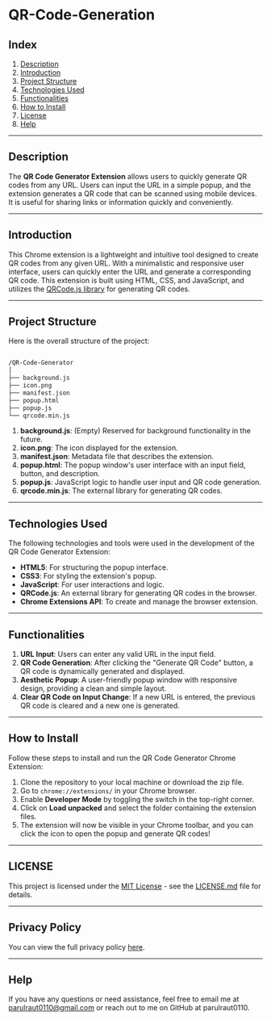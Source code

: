 # QR-Code-Generation

## Index

1. [Description](#description)
2. [Introduction](#introduction)
3. [Project Structure](#project-structure)
4. [Technologies Used](#technologies-used)
5. [Functionalities](#functionalities)
6. [How to Install](#how-to-install)
7. [License](#license)
8. [Help](#help)

---

## Description

The **QR Code Generator Extension** allows users to quickly generate QR codes from any URL. Users can input the URL in a simple popup, and the extension generates a QR code that can be scanned using mobile devices. It is useful for sharing links or information quickly and conveniently.

---

## Introduction

This Chrome extension is a lightweight and intuitive tool designed to create QR codes from any given URL. With a minimalistic and responsive user interface, users can quickly enter the URL and generate a corresponding QR code. This extension is built using HTML, CSS, and JavaScript, and utilizes the [QRCode.js library](https://github.com/davidshimjs/qrcodejs) for generating QR codes.

---

## Project Structure

Here is the overall structure of the project:

```bash

/QR-Code-Generator
│
├── background.js
├── icon.png
├── manifest.json
├── popup.html
├── popup.js
└── qrcode.min.js

```



1. **background.js**: (Empty) Reserved for background functionality in the future.
2. **icon.png**: The icon displayed for the extension.
3. **manifest.json**: Metadata file that describes the extension.
4. **popup.html**: The popup window's user interface with an input field, button, and description.
5. **popup.js**: JavaScript logic to handle user input and QR code generation.
6. **qrcode.min.js**: The external library for generating QR codes.

---

## Technologies Used

The following technologies and tools were used in the development of the QR Code Generator Extension:

- **HTML5**: For structuring the popup interface.
- **CSS3**: For styling the extension's popup.
- **JavaScript**: For user interactions and logic.
- **QRCode.js**: An external library for generating QR codes in the browser.
- **Chrome Extensions API**: To create and manage the browser extension.
  
---

## Functionalities

1. **URL Input**: Users can enter any valid URL in the input field.
2. **QR Code Generation**: After clicking the "Generate QR Code" button, a QR code is dynamically generated and displayed.
3. **Aesthetic Popup**: A user-friendly popup window with responsive design, providing a clean and simple layout.
4. **Clear QR Code on Input Change**: If a new URL is entered, the previous QR code is cleared and a new one is generated.

---

## How to Install

Follow these steps to install and run the QR Code Generator Chrome Extension:

1. Clone the repository to your local machine or download the zip file.
2. Go to `chrome://extensions/` in your Chrome browser.
3. Enable **Developer Mode** by toggling the switch in the top-right corner.
4. Click on **Load unpacked** and select the folder containing the extension files.
5. The extension will now be visible in your Chrome toolbar, and you can click the icon to open the popup and generate QR codes!

---
## LICENSE

This project is licensed under the [MIT License](https://opensource.org/licenses/MIT) - see the [LICENSE.md](https://github.com/your-repository/your-project/blob/main/LICENSE.md) file for details.

---

## Privacy Policy

You can view the full privacy policy [here](https://github.com/parulraut0110/QR-Code-Generation/blob/main/LICENSE.md).

---

## Help
If you have any questions or need assistance, feel free to email me at parulraut0110@gmail.com or reach out to me on GitHub at parulraut0110.


